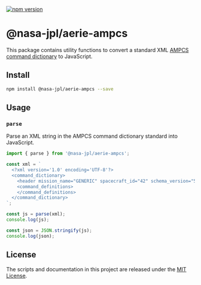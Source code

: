 [![npm version](https://img.shields.io/npm/v/@nasa-jpl/aerie-ampcs.svg)](https://www.npmjs.com/package/@nasa-jpl/aerie-ampcs)

# @nasa-jpl/aerie-ampcs

This package contains utility functions to convert a standard XML [AMPCS command dictionary](https://github.com/NASA-AMMOS/ampcs-dict-schemas/blob/main/CommandDictionary.rnc) to JavaScript.

## Install

```sh
npm install @nasa-jpl/aerie-ampcs --save
```

## Usage

### `parse`

Parse an XML string in the AMPCS command dictionary standard into JavaScript.

```ts
import { parse } from '@nasa-jpl/aerie-ampcs';

const xml = `
  <?xml version='1.0' encoding='UTF-8'?>
  <command_dictionary>
    <header mission_name="GENERIC" spacecraft_id="42" schema_version="5.0" version="2022-001T00:00:00.000" />
    <command_definitions>
    </command_definitions>
  </command_dictionary>
`;

const js = parse(xml);
console.log(js);

const json = JSON.stringify(js);
console.log(json);
```

## License

The scripts and documentation in this project are released under the [MIT License](LICENSE).
